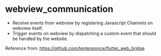 # webview_communication

- Receive events from webview by registering Javascript Channels on webview itself.
- Trigger events on webview by dispatching a custom event that should be handled by the website.

Reference from: https://github.com/tentenponce/flutter_web_bridge


